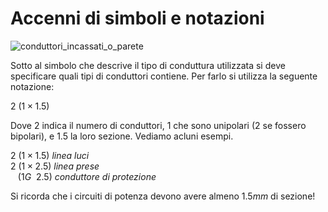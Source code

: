 # Accenni di simboli e notazioni  

![conduttori_incassati_o_parete](https://user-images.githubusercontent.com/7195133/212490291-3670307f-53e5-4414-9008-e4ea3aeeeb05.jpg)  


Sotto al simbolo che descrive il tipo di conduttura utilizzata si deve specificare quali tipi di conduttori contiene. Per farlo si utilizza la seguente notazione:  

$2\ (1 \times 1.5)$  

Dove $2$ indica il numero di conduttori, $1$ che sono unipolari ($2$ se fossero bipolari), e $1.5$ la loro sezione. Vediamo acluni esempi.  

$2\ (1 \times 1.5)\ linea\ luci$  
$2\ (1 \times 2.5)\ linea\ prese$  
$\ \ \ (1 G\ \ 2.5)\ conduttore\ di\ protezione$  

Si ricorda che i circuiti di potenza devono avere almeno $1.5mm$ di sezione!  

